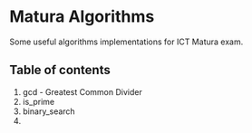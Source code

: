 # Matura Algorithms

Some useful algorithms implementations for ICT Matura exam.

## Table of contents

1. gcd - Greatest Common Divider
2. is_prime
3. binary_search
4. 